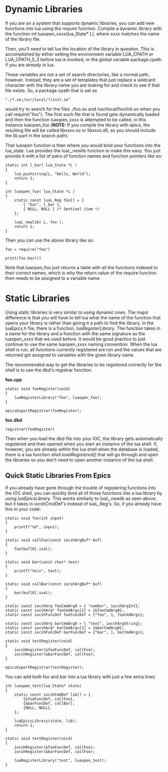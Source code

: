 # Dynamic Libraries

If you are on a system that supports dynamic libraries, you can add new 
functions into lua using the *require* function. Compile a dynamic library 
with the function int luaopen_xxxx(lua_State* L), where xxxx matches the 
name of the library file. 

Then, you'll need to tell lua the location of the library in question.
This is accomplished by either setting the environment variable LUA_CPATH
or LUA_CPATH_5_3 before lua is invoked, or the global variable package.cpath
if you are already in lua.

These variables are not a set of search directories, like a normal path, however.
Instead, they are a set of templates that just replace a wildcard character with
the library name you are looking for and check to see if that file exists. So,
a package.cpath that is set as

    "./?.so;/usr/local/?/init.so"

would try to search for the files ./foo.so and /usr/local/foo/init.so when you call
require("foo"). The first such file that is found gets dynamically loaded and then
the function luaopen_xxxx is attempted to be called, in this instance luaopen_foo
(**NOTE:** If you compile the library with epics, the resulting file will be called
libxxxx.so or libxxxx.dll, so you should include the lib part in the search path).

That luaopen function is then where you would bind your functions into the lua_state.
Lua provides the luaL_newlib function to make this easy. You just provide it with a 
list of pairs of function names and function pointers like so:

    static int l_bar( lua_State *L )
    {
        lua_pushstring(L, "Hello, World");
        return 1;
    }

    int luaopen_foo( lua_State *L )
    {
        static const luaL_Reg foo[] = {
            { "bar", l_bar },
            { NULL, NULL } /* Sentinel item */
        };

        luaL_newlib( L, foo );
        return 1;
    }
    
Then you can use the above library like so:

    foo = require("foo")
    
    print(foo.bar())
    
Note that luaopen_foo just returns a table with all the functions indexed to their
correct names, which is why the return value of the require function then needs to
be assigned to a variable name. 

# Static Libraries

Using static libraries is very similar to using dynamic ones. The major difference
is that you will have to tell lua what the name of the function that opens your
library is rather than giving it a path to find the library. In the luaEpics.h
file, there is a function, *luaRegisterLibrary*. The function takes in a name for 
the library and a function with the same signature as the luaopen_xxxx that we used
before. It would be good practice to just continue to use the same luaopen_xxxx
naming convention. When the lua shell is run, all functions currently registered are run
and the values that are returned get assigned to variables with the given library
name.

The recommended way to get the libraries to be registered correctly for the shell is to
use the dbd's registrar function.

**foo.cpp**

    static void fooRegister(void)
    {
        luaRegisterLibrary("foo", luaopen_foo);
    }

    epicsExportRegistrar(fooRegister);

**foo.dbd**

    registrar(fooRegister)

Then when you load the dbd file into your IOC, the library gets automatically registered and
then opened when you start an instance of the lua shell. If, however, you are already within
the lua shell when the database is loaded, there is a lua function *shell.loadRegistered()*
that will go through and open the libraries so you don't need to open another instance of the
lua shell.

## Quick Static Libraries From Epics

If you already have gone through the trouble of registering functions into the IOC shell, you
can quickly bind all of those functions into a lua library by using *luaEpicsLibrary*. This works
similarly to *luaL_newlib* as seen above, but it takes in iocshCmdDef's instead of luaL_Reg's.
So, if you already have this in your code:

    static void foo(int input)
    {
        printf("%d", input);
    }
    
    static void callFoo(const iocshArgBuf* buf)
    {
        foo(buf[0].ival);
    }

    static void bar(const char* text)
    {
        printf("%s\n", text);
    }
    
    static void callBar(const iocshArgBuf* buf)
    {
        bar(buf[0].sval);
    }

    static const iocshArg fooCmdArg0 = { "number", iocshArgInt};
    static const iocshArg* fooCmdArgs[1] = {&fooCmdArg0};
    static const iocshFuncDef fooFuncDef = {"foo", 1, fooCmdArgs};
 
    static const iocshArg barCmdArg0 = { "text", iocshArgString};
    static const iocshArg* barCmdArgs[1] = {&barCmdArg0};
    static const iocshFuncDef barFuncDef = {"bar", 1, barCmdArgs};
 
    static void testRegister(void)
    {
        iocshRegister(&fooFuncDef, callFoo);
        iocshRegister(&barFuncDef, callFoo);
    }

    epicsExportRegistrar(testRegister);
    

You can add both foo and bar into a lua library with just a few extra lines:

    int luaopen_test(lua_State* state)
    {
        static const iocshCmdDef lib[] = {
            {&fooFuncDef, callFoo},
            {&barFuncDef, callBar},
            {NULL, NULL}
        };
        
        luaEpicsLibrary(state, lib);
        return 1;
    }
    
    static void testRegister(void)
    {
        iocshRegister(&fooFuncDef, callFoo);
        iocshRegister(&barFuncDef, callFoo);
        
        luaRegisterLibrary("test", luaopen_test);
    }
